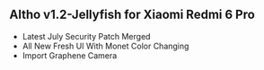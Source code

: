 ## Altho v1.2-Jellyfish for Xiaomi Redmi 6 Pro

- Latest July Security Patch Merged
- All New Fresh UI With Monet Color Changing
- Import Graphene Camera

